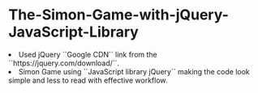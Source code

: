 # The-Simon-Game-with-jQuery-JavaScript-Library

<li>Used jQuery ``Google CDN`` link from the ``https://jquery.com/download/``.</li>
<li>Simon Game using ``JavaScript library jQuery`` making the code look simple and less to read with effective workflow.</li>
